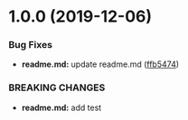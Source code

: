 # 1.0.0 (2019-12-06)


### Bug Fixes

* **readme.md:** update readme.md ([ffb5474](https://github.com/su-chang/git-demo/commit/ffb5474d29f3c764f7c6174ca9c1a49860492d92))


### BREAKING CHANGES

* **readme.md:** add test



